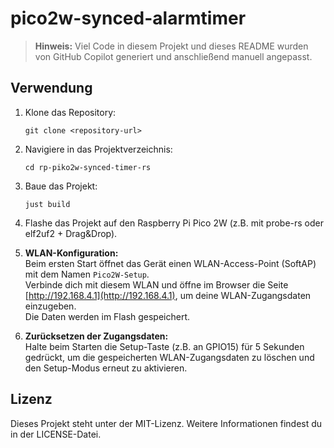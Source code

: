 # pico2w-synced-alarmtimer

> **Hinweis:** Viel Code in diesem Projekt und dieses README wurden von GitHub Copilot generiert und anschließend manuell angepasst.

## Verwendung

1. Klone das Repository:
   ```
   git clone <repository-url>
   ```

2. Navigiere in das Projektverzeichnis:
   ```
   cd rp-piko2w-synced-timer-rs
   ```

3. Baue das Projekt:
   ```
   just build
   ```

4. Flashe das Projekt auf den Raspberry Pi Pico 2W (z.B. mit probe-rs oder elf2uf2 + Drag&Drop).

5. **WLAN-Konfiguration:**  
   Beim ersten Start öffnet das Gerät einen WLAN-Access-Point (SoftAP) mit dem Namen `Pico2W-Setup`.  
   Verbinde dich mit diesem WLAN und öffne im Browser die Seite [http://192.168.4.1](http://192.168.4.1), um deine WLAN-Zugangsdaten einzugeben.  
   Die Daten werden im Flash gespeichert.

6. **Zurücksetzen der Zugangsdaten:**  
   Halte beim Starten die Setup-Taste (z.B. an GPIO15) für 5 Sekunden gedrückt, um die gespeicherten WLAN-Zugangsdaten zu löschen und den Setup-Modus erneut zu aktivieren.

## Lizenz

Dieses Projekt steht unter der MIT-Lizenz. Weitere Informationen findest du in der LICENSE-Datei.
